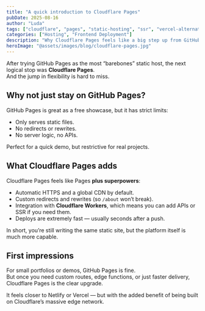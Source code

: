 ```yaml
---
title: "A quick introduction to Cloudflare Pages"
pubDate: 2025-08-16
author: "Luda"
tags: ["cloudflare", "pages", "static-hosting", "ssr", "vercel-alternative"]
categories: ["Hosting", "Frontend Deployment"]
description: "Why Cloudflare Pages feels like a big step up from GitHub Pages."
heroImage: "@assets/images/blog/cloudflare-pages.jpg"
---
```


After trying GitHub Pages as the most “barebones” static host, the next logical stop was **Cloudflare Pages**.  
And the jump in flexibility is hard to miss.

## Why not just stay on GitHub Pages?

GitHub Pages is great as a free showcase, but it has strict limits:

- Only serves static files.  
- No redirects or rewrites.  
- No server logic, no APIs.  

Perfect for a quick demo, but restrictive for real projects.

## What Cloudflare Pages adds

Cloudflare Pages feels like Pages **plus superpowers**:

- Automatic HTTPS and a global CDN by default.  
- Custom redirects and rewrites (so `/about` won’t break).  
- Integration with **Cloudflare Workers**, which means you can add APIs or SSR if you need them.  
- Deploys are extremely fast — usually seconds after a push.

In short, you’re still writing the same static site, but the platform itself is much more capable.

## First impressions

For small portfolios or demos, GitHub Pages is fine.  
But once you need custom routes, edge functions, or just faster delivery, Cloudflare Pages is the clear upgrade.  

It feels closer to Netlify or Vercel — but with the added benefit of being built on Cloudflare’s massive edge network.
